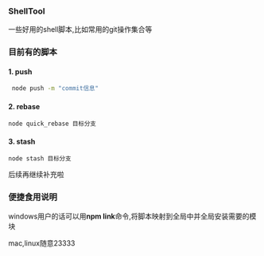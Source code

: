 ### ShellTool
一些好用的shell脚本,比如常用的git操作集合等

### 目前有的脚本

#### 1. push  
``` bash  
 node push -m "commit信息"
```

#### 2. rebase  
``` bash  
node quick_rebase 目标分支
```
#### 3. stash  
``` bash  
node stash 目标分支
```

后续再继续补充啦

### 便捷食用说明

windows用户的话可以用**npm link**命令,将脚本映射到全局中并全局安装需要的模块

mac,linux随意23333

